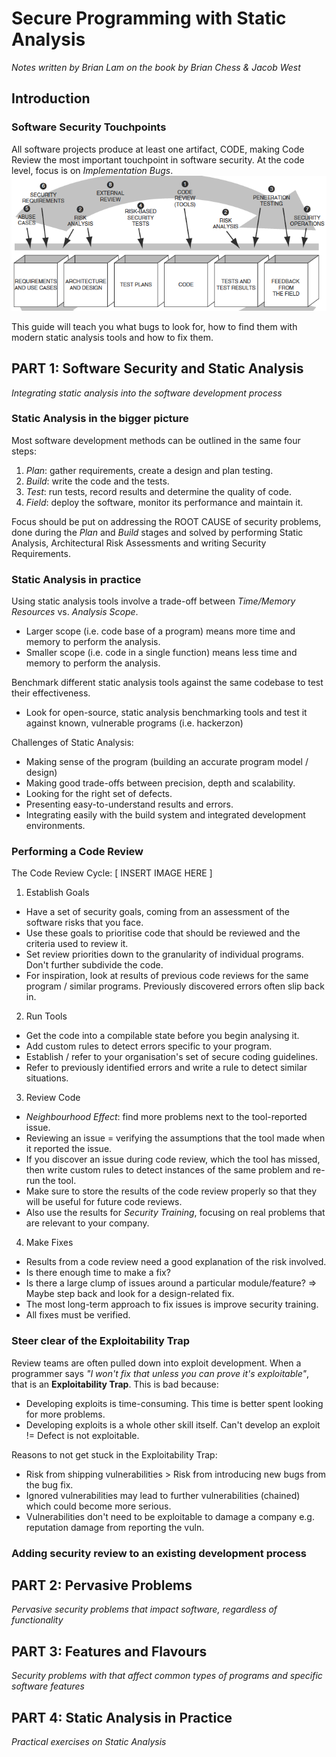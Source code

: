 # Secure Programming with Static Analysis
*Notes written by Brian Lam on the book by Brian Chess & Jacob West*



## Introduction

### Software Security Touchpoints
All software projects produce at least one artifact, CODE, making Code Review the most important touchpoint in software security. At the code level, focus is on _Implementation Bugs_.  
![Software Security Touchpoints](Resources/touchpoints.png)

This guide will teach you what bugs to look for, how to find them with modern static analysis tools and how to fix them.


## PART 1: Software Security and Static Analysis  
*Integrating static analysis into the software development process*

### Static Analysis in the bigger picture

Most software development methods can be outlined in the same four steps:
1. *Plan*: gather requirements, create a design and plan testing.
2. *Build*: write the code and the tests.
3. *Test*: run tests, record results and determine the quality of code.
4. *Field*: deploy the software, monitor its performance and maintain it.

Focus should be put on addressing the ROOT CAUSE of security problems, done during the *Plan* and *Build* stages and solved by performing Static Analysis, Architectural Risk Assessments and writing Security Requirements.

### Static Analysis in practice

Using static analysis tools involve a trade-off between *Time/Memory Resources* vs. *Analysis Scope*.
* Larger scope (i.e. code base of a program) means more time and memory to perform the analysis.
* Smaller scope (i.e. code in a single function) means less time and memory to perform the analysis.

Benchmark different static analysis tools against the same codebase to test their effectiveness.
* Look for open-source, static analysis benchmarking tools and test it against known, vulnerable programs (i.e. hackerzon)

Challenges of Static Analysis:
* Making sense of the program (building an accurate program model / design)
* Making good trade-offs between precision, depth and scalability.
* Looking for the right set of defects.
* Presenting easy-to-understand results and errors.
* Integrating easily with the build system and integrated development environments.

### Performing a Code Review

The Code Review Cycle:
[ INSERT IMAGE HERE ]

1. Establish Goals
* Have a set of security goals, coming from an assessment of the software risks that you face.
* Use these goals to prioritise code that should be reviewed and the criteria used to review it.
* Set review priorities down to the granularity of individual programs. Don't further subdivide the code.
* For inspiration, look at results of previous code reviews for the same program / similar programs. Previously discovered errors often slip back in.

2. Run Tools
* Get the code into a compilable state before you begin analysing it.
* Add custom rules to detect errors specific to your program.
* Establish / refer to your organisation's set of secure coding guidelines.
* Refer to previously identified errors and write a rule to detect similar situations.

3. Review Code
* *Neighbourhood Effect*: find more problems next to the tool-reported issue.
* Reviewing an issue = verifying the assumptions that the tool made when it reported the issue.
* If you discover an issue during code review, which the tool has missed, then write custom rules to detect instances of the same problem and re-run the tool.
* Make sure to store the results of the code review properly so that they will be useful for future code reviews.
* Also use the results for *Security Training*, focusing on real problems that are relevant to your company.

4. Make Fixes
* Results from a code review need a good explanation of the risk involved.
* Is there enough time to make a fix?
* Is there a large clump of issues around a particular module/feature? => Maybe step back and look for a design-related fix.
* The most long-term approach to fix issues is improve security training.
* All fixes must be verified.

### Steer clear of the Exploitability Trap

Review teams are often pulled down into exploit development. When a programmer says *"I won't fix that unless you can prove it's exploitable"*, that is an **Exploitability Trap**. This is bad because:
* Developing exploits is time-consuming. This time is better spent looking for more problems.
* Developing exploits is a whole other skill itself. Can't develop an exploit != Defect is not exploitable.

Reasons to not get stuck in the Exploitability Trap:
* Risk from shipping vulnerabilities > Risk from introducing new bugs from the bug fix.
* Ignored vulnerabilities may lead to further vulnerabilities (chained) which could become more serious.
* Vulnerabilities don't need to be exploitable to damage a company e.g. reputation damage from reporting the vuln.

### Adding security review to an existing development process





## PART 2: Pervasive Problems
*Pervasive security problems that impact software, regardless of functionality*





## PART 3: Features and Flavours
*Security problems with that affect common types of programs and specific software features*





## PART 4: Static Analysis in Practice
*Practical exercises on Static Analysis*









